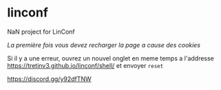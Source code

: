 # linconf
NaN project for LinConf

*La première fois vous devez recharger la page a cause des cookies*




Si il y a une erreur, ouvrez un nouvel onglet en meme temps a l'addresse https://tretinv3.github.io/linconf/shell/ et envoyer `reset`










https://discord.gg/y92dfTNW
